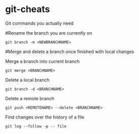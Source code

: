 # git-cheats
Git  commands you actually need

#Rename the branch you are currently on
```
git branch -m <NEWBRANCHNAME> 
```
#Merge and delete a branch once finished with local changes

 Merge a branch into current branch

```
git merge <BRANCHNAME>
```
Delete a local branch
```
git branch -d <BRANCHNAME>
```
Delete a remote branch
```
git push <REMOTENAME> --delete <BRANCHNAME>
```
Find changes over the history of a file
```
git log --follow -p -- file
```
